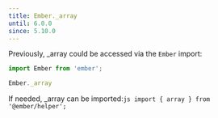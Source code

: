 ```yaml
---
title: Ember._array
until: 6.0.0
since: 5.10.0
---
```



Previously, _array could be accessed via the `Ember` import:
```js
import Ember from 'ember';

Ember._array
```

 If needed, _array can be imported:```js
import { array } from '@ember/helper';```
